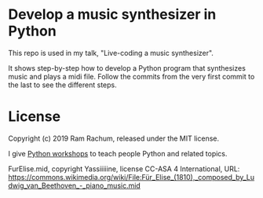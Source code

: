 # Develop a music synthesizer in Python #

This repo is used in my talk, "Live-coding a music synthesizer".

It shows step-by-step how to develop a Python program that synthesizes music and plays a midi file. Follow the commits from the very first commit to the last to see the different steps.

# License #

Copyright (c) 2019 Ram Rachum, released under the MIT license.

I give [Python workshops](http://pythonworkshops.co/) to teach people
Python and related topics.

FurElise.mid, copyright Yassiiiiine, license CC-ASA 4 International, URL: https://commons.wikimedia.org/wiki/File:Für_Elise_(1810),_composed_by_Ludwig_van_Beethoven_-_piano_music.mid